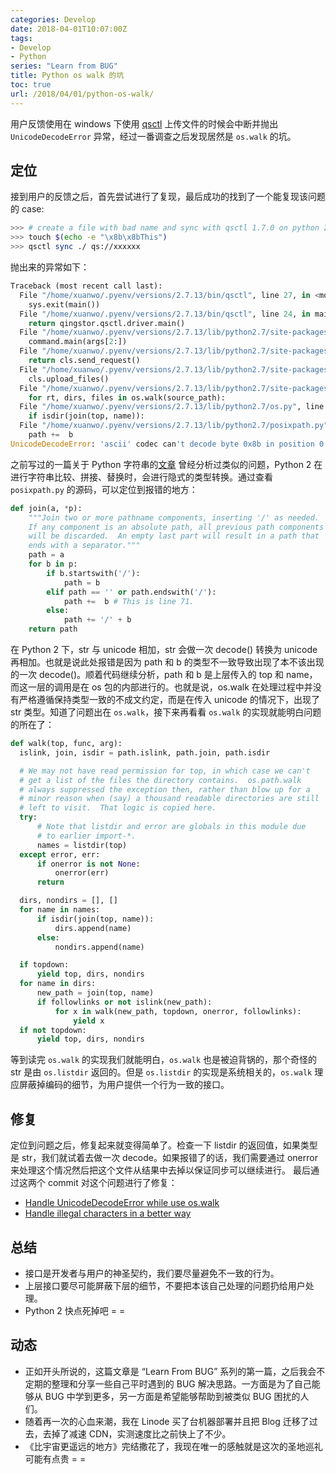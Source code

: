 ```yaml
---
categories: Develop
date: 2018-04-01T10:07:00Z
tags:
- Develop
- Python
series: "Learn from BUG"
title: Python os walk 的坑
toc: true
url: /2018/04/01/python-os-walk/
---
```


用户反馈使用在 windows 下使用 [qsctl](https://github.com/yunify/qsctl) 上传文件的时候会中断并抛出 `UnicodeDecodeError` 异常，经过一番调查之后发现居然是 `os.walk` 的坑。

<!--more-->

## 定位

接到用户的反馈之后，首先尝试进行了复现，最后成功的找到了一个能复现该问题的 case:

```bash
>>> # create a file with bad name and sync with qsctl 1.7.0 on python 2.7.13:
>>> touch $(echo -e "\x8b\x8bThis")
>>> qsctl sync ./ qs://xxxxxx
```

抛出来的异常如下：

```python
Traceback (most recent call last):
  File "/home/xuanwo/.pyenv/versions/2.7.13/bin/qsctl", line 27, in <module>
    sys.exit(main())
  File "/home/xuanwo/.pyenv/versions/2.7.13/bin/qsctl", line 24, in main
    return qingstor.qsctl.driver.main()
  File "/home/xuanwo/.pyenv/versions/2.7.13/lib/python2.7/site-packages/qingstor/qsctl/driver.py", line 100, in main
    command.main(args[2:])
  File "/home/xuanwo/.pyenv/versions/2.7.13/lib/python2.7/site-packages/qingstor/qsctl/commands/base.py", line 276, in main
    return cls.send_request()
  File "/home/xuanwo/.pyenv/versions/2.7.13/lib/python2.7/site-packages/qingstor/qsctl/commands/transfer.py", line 546, in send_request
    cls.upload_files()
  File "/home/xuanwo/.pyenv/versions/2.7.13/lib/python2.7/site-packages/qingstor/qsctl/commands/transfer.py", line 165, in upload_files
    for rt, dirs, files in os.walk(source_path):
  File "/home/xuanwo/.pyenv/versions/2.7.13/lib/python2.7/os.py", line 286, in walk
    if isdir(join(top, name)):
  File "/home/xuanwo/.pyenv/versions/2.7.13/lib/python2.7/posixpath.py", line 71, in join
    path +=  b
UnicodeDecodeError: 'ascii' codec can't decode byte 0x8b in position 0: ordinal not in range(128)
```

之前写过的一篇关于 Python 字符串的[文章](https://xuanwo.org/2017/01/22/encoding-in-python/) 曾经分析过类似的问题，Python 2 在进行字符串比较、拼接、替换时，会进行隐式的类型转换。通过查看 `posixpath.py` 的源码，可以定位到报错的地方：

```python
def join(a, *p):
    """Join two or more pathname components, inserting '/' as needed.
    If any component is an absolute path, all previous path components
    will be discarded.  An empty last part will result in a path that
    ends with a separator."""
    path = a
    for b in p:
        if b.startswith('/'):
            path = b
        elif path == '' or path.endswith('/'):
            path +=  b # This is line 71.
        else:
            path += '/' + b
    return path
```

在 Python 2 下，str 与 unicode 相加，str 会做一次 decode() 转换为 unicode 再相加。也就是说此处报错是因为 path 和 b 的类型不一致导致出现了本不该出现的一次 decode()。顺着代码继续分析，path 和 b 是上层传入的 top 和 name，而这一层的调用是在 os 包的内部进行的。也就是说，os.walk 在处理过程中并没有严格遵循保持类型一致的不成文约定，而是在传入 unicode 的情况下，出现了 str 类型。知道了问题出在 `os.walk`，接下来再看看 `os.walk` 的实现就能明白问题的所在了：

```python
def walk(top, func, arg):
  islink, join, isdir = path.islink, path.join, path.isdir

  # We may not have read permission for top, in which case we can't
  # get a list of the files the directory contains.  os.path.walk
  # always suppressed the exception then, rather than blow up for a
  # minor reason when (say) a thousand readable directories are still
  # left to visit.  That logic is copied here.
  try:
      # Note that listdir and error are globals in this module due
      # to earlier import-*.
      names = listdir(top)
  except error, err:
      if onerror is not None:
          onerror(err)
      return

  dirs, nondirs = [], []
  for name in names:
      if isdir(join(top, name)):
          dirs.append(name)
      else:
          nondirs.append(name)

  if topdown:
      yield top, dirs, nondirs
  for name in dirs:
      new_path = join(top, name)
      if followlinks or not islink(new_path):
          for x in walk(new_path, topdown, onerror, followlinks):
              yield x
  if not topdown:
      yield top, dirs, nondirs
```

等到读完 `os.walk` 的实现我们就能明白，`os.walk` 也是被迫背锅的，那个奇怪的 str 是由 `os.listdir` 返回的。但是 `os.listdir` 的实现是系统相关的，`os.walk` 理应屏蔽掉编码的细节，为用户提供一个行为一致的接口。

## 修复

定位到问题之后，修复起来就变得简单了。检查一下 listdir 的返回值，如果类型是 str，我们就试着去做一次 decode。如果报错了的话，我们需要通过 onerror 来处理这个情况然后把这个文件从结果中去掉以保证同步可以继续进行。
最后通过这两个 commit 对这个问题进行了修复：

- [Handle UnicodeDecodeError while use os.walk](https://github.com/yunify/qsctl/commit/f071667b12f8172451a9e7d63dcdd44f9348bf22)
- [Handle illegal characters in a better way](https://github.com/yunify/qsctl/commit/840a97ef8954fbe35659cfc6d457f461dcf2b77d)

## 总结

- 接口是开发者与用户的神圣契约，我们要尽量避免不一致的行为。
- 上层接口要尽可能屏蔽下层的细节，不要把本该自己处理的问题扔给用户处理。
- Python 2 快点死掉吧 = =

## 动态

- 正如开头所说的，这篇文章是 “Learn From BUG” 系列的第一篇，之后我会不定期的整理和分享一些自己平时遇到的 BUG 解决思路。一方面是为了自己能够从 BUG 中学到更多，另一方面是希望能够帮助到被类似 BUG 困扰的人们。
- 随着再一次的心血来潮，我在 Linode 买了台机器部署并且把 Blog 迁移了过去，去掉了减速 CDN，实测速度比之前快上了不少。
- 《比宇宙更遥远的地方》完结撒花了，我现在唯一的感触就是这次的圣地巡礼可能有点贵 = =

